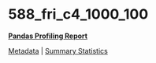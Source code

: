 # 588_fri_c4_1000_100

[**Pandas Profiling Report**](../docs_sources/profile/588_fri_c4_1000_100.html)

[Metadata](metadata.yaml) | [Summary Statistics](summary_stats.csv)

